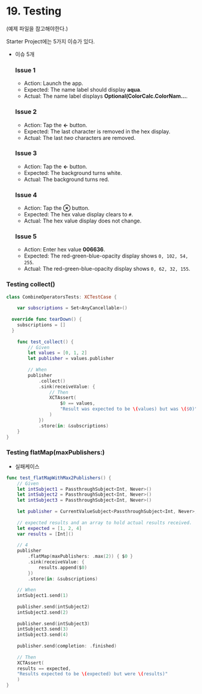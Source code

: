 # 19. Testing

(예제 파일을 참고해야한다.)

Starter Project에는 5가지 이슈가 있다.

- 이슈 5개
    
    ### Issue 1
    
    - Action: Launch the app.
    - Expected: The name label should display **aqua**.
    - Actual: The name label displays **Optional(ColorCalc.ColorNam…**.
    
    ### Issue 2
    
    - Action: Tap the **←** button.
    - Expected: The last character is removed in the hex display.
    - Actual: The last *two* characters are removed.
    
    ### Issue 3
    
    - Action: Tap the **←** button.
    - Expected: The background turns white.
    - Actual: The background turns red.
    
    ### Issue 4
    
    - Action: Tap the **⊗** button.
    - Expected: The hex value display clears to `#`.
    - Actual: The hex value display does not change.
    
    ### Issue 5
    
    - Action: Enter hex value **006636**.
    - Expected: The red-green-blue-opacity display shows `0, 102, 54, 255`.
    - Actual: The red-green-blue-opacity display shows `0, 62, 32, 155`.

### Testing collect()

```swift
class CombineOperatorsTests: XCTestCase {
    
    var subscriptions = Set<AnyCancellable>()
  
  override func tearDown() {
    subscriptions = []
  }
    
    func test_collect() {
        // Given
        let values = [0, 1, 2]
        let publisher = values.publisher
        
        // When
        publisher
            .collect()
            .sink(receiveValue: {
                // Then
                XCTAssert(
                    $0 == values,
                    "Result was expected to be \(values) but was \($0)"
                )
            })
            .store(in: &subscriptions)
    }
}
```

### Testing flatMap(maxPublishers:)

- 실패케이스

```swift
func test_flatMapWithMax2Publishers() {
    // Given
    let intSubject1 = PassthroughSubject<Int, Never>()
    let intSubject2 = PassthroughSubject<Int, Never>()
    let intSubject3 = PassthroughSubject<Int, Never>()
    
    let publisher = CurrentValueSubject<PassthroughSubject<Int, Never>, Never>(intSubject1)
    
    // expected results and an array to hold actual results received.
    let expected = [1, 2, 4]
    var results = [Int]()
    
    // 4
    publisher
        .flatMap(maxPublishers: .max(2)) { $0 }
        .sink(receiveValue: {
            results.append($0)
        })
        .store(in: &subscriptions)
    
    // When
    intSubject1.send(1)
    
    publisher.send(intSubject2)
    intSubject2.send(2)
    
    publisher.send(intSubject3)
    intSubject3.send(3)
    intSubject3.send(4)
    
    publisher.send(completion: .finished)
    
    // Then
    XCTAssert(
    results == expected,
    "Results expected to be \(expected) but were \(results)"
    )
}
```